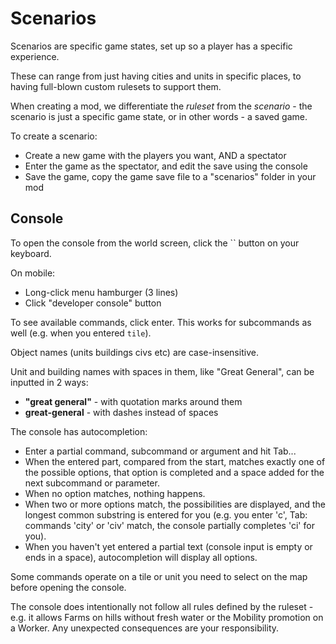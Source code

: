 # Scenarios

Scenarios are specific game states, set up so a player has a specific experience.

These can range from just having cities and units in specific places, to having full-blown custom rulesets to support them.

When creating a mod, we differentiate the *ruleset* from the *scenario* - the scenario is just a specific game state, or in other words - a saved game.


To create a scenario:

- Create a new game with the players you want, AND a spectator
- Enter the game as the spectator, and edit the save using the console
- Save the game, copy the game save file to a "scenarios" folder in your mod

## Console

To open the console from the world screen, click the `` button on your keyboard.

On mobile:

- Long-click menu hamburger (3 lines)
- Click "developer console" button

To see available commands, click enter. This works for subcommands as well (e.g. when you entered `tile`).

Object names (units buildings civs etc) are case-insensitive.

Unit and building names with spaces in them, like "Great General", can be inputted in 2 ways:

- **"great general"** - with quotation marks around them
- **great-general**  - with dashes instead of spaces

The console has autocompletion:

* Enter a partial command, subcommand or argument and hit Tab...
* When the entered part, compared from the start, matches exactly one of the possible options, that option is completed and a space added for the next subcommand or parameter.
* When no option matches, nothing happens.
* When two or more options match, the possibilities are displayed, and the longest common substring is entered for you (e.g. you enter 'c', Tab: commands 'city' or 'civ' match, the console partially completes 'ci' for you).
* When you haven't yet entered a partial text (console input is empty or ends in a space), autocompletion will display all options.

Some commands operate on a tile or unit you need to select on the map before opening the console.

The console does intentionally not follow all rules defined by the ruleset - e.g. it allows Farms on hills without fresh water or the Mobility promotion on a Worker. Any unexpected consequences are your responsibility.
